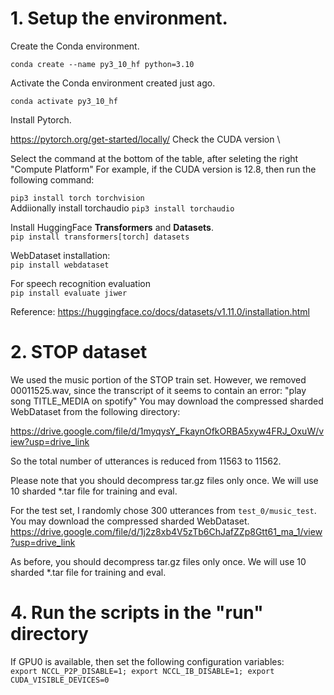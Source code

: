 # 1. Setup the environment.


Create the Conda environment.

`conda create --name py3_10_hf python=3.10`

Activate the Conda environment created just ago.

`conda activate py3_10_hf`


Install Pytorch.

https://pytorch.org/get-started/locally/
Check the CUDA version
\

Select the command at the bottom of the table, after seleting the right "Compute Platform"
For example, if the CUDA version is 12.8, then run the following command:


`pip3 install torch torchvision`
\
Addiionally install torchaudio
`pip3 install torchaudio`


Install HuggingFace **Transformers** and **Datasets**.
\
`pip install transformers[torch] datasets`

WebDataset installation:
\
`pip install webdataset`

For speech recognition evaluation
\
`pip install evaluate jiwer`

Reference:
https://huggingface.co/docs/datasets/v1.11.0/installation.html



# 2. STOP dataset

We used the music portion of the STOP train set.
However, we removed 00011525.wav, since the transcript of it seems to contain an error: "play song TITLE_MEDIA on spotify"
You may download the compressed sharded WebDataset from the following directory:

https://drive.google.com/file/d/1myqysY_FkaynOfkORBA5xyw4FRJ_OxuW/view?usp=drive_link

So the total number of utterances is reduced from 11563 to 11562.

Please note that you should decompress tar.gz files only once. We will use 10 sharded *.tar file for training and eval.

For the test set, I randomly chose 300 utterances from `test_0/music_test`. You may download the compressed sharded WebDataset.
https://drive.google.com/file/d/1j2z8xb4V5zTb6ChJafZZp8Gtt61_ma_1/view?usp=drive_link

As before, you should decompress tar.gz files only once. We will use 10 sharded *.tar file for training and eval.

# 4. Run the scripts in the "run" directory

If GPU0 is available, then set the following configuration variables:
\
`export NCCL_P2P_DISABLE=1; export NCCL_IB_DISABLE=1; export CUDA_VISIBLE_DEVICES=0`
